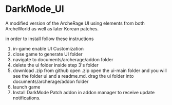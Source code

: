 # DarkMode_UI
A modified version of the ArcheRage UI using elements from both ArcheWorld as well as later Korean patches.

in order to install follow these instructions

1. in-game enable UI Customization
2. close game to generate UI folder
3. navigate to documents/archerage/addon folder
4. delete the ui folder inside step 3's folder
5. download .zip from github open .zip open the ui-main folder and you will see the folder ui and a readme.md. drag the ui folder into documents/archerage/addon folder
6. launch game
7. Install DarkMode Patch addon in addon manager to receive update notifications.

